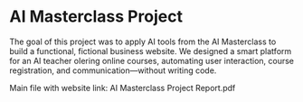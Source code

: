 # AI Masterclass Project

The goal of this project was to apply AI tools from the AI Masterclass to build a functional,
fictional business website. We designed a smart platform for an AI teacher oIering online
courses, automating user interaction, course registration, and communication—without
writing code.

Main file with website link: AI Masterclass Project Report.pdf
